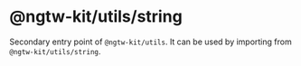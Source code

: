 # @ngtw-kit/utils/string

Secondary entry point of `@ngtw-kit/utils`. It can be used by importing from `@ngtw-kit/utils/string`.
